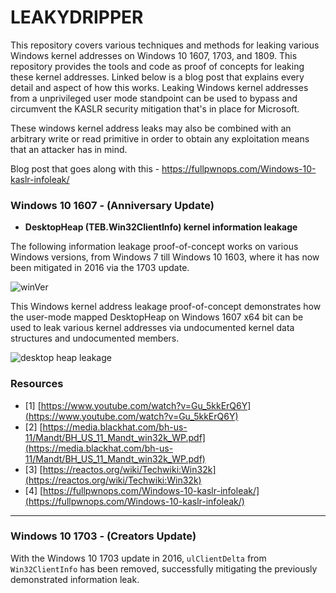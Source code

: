 # LEAKYDRIPPER

This repository covers various techniques and methods for leaking various Windows kernel addresses on Windows 10 1607, 1703, and 1809. This repository provides the tools and code as proof of concepts for leaking these kernel addresses. Linked below is a blog post that explains every detail and aspect of how this works. Leaking Windows kernel addresses from a unprivileged user mode standpoint can be used to bypass and circumvent the KASLR security mitigation that's in place for Microsoft.

These windows kernel address leaks may also be combined with an arbitrary write or read primitive in order to obtain any exploitation means that an attacker has in mind.

Blog post that goes along with this - https://fullpwnops.com/Windows-10-kaslr-infoleak/

### Windows 10 1607 - (Anniversary Update)

- **DesktopHeap (TEB.Win32ClientInfo) kernel information leakage**

The following information leakage proof-of-concept works on various Windows versions, from Windows 7 till Windows 10 1603, where it has now been mitigated in 2016 via the 1703 update.

![winVer](https://raw.githubusercontent.com/FULLSHADE/LEAKYDRIPPER/master/images/winVersions.png)

This Windows kernel address leakage proof-of-concept demonstrates how the user-mode mapped DesktopHeap on Windows 1607 x64 bit can be used to leak various kernel addresses via undocumented kernel data structures and undocumented members.

![desktop heap leakage](https://github.com/FULLSHADE/LEAKYDRIPPER/blob/master/images/DesktopHeapLeak.png)

### Resources

- [1] [https://www.youtube.com/watch?v=Gu_5kkErQ6Y](https://www.youtube.com/watch?v=Gu_5kkErQ6Y)
- [2] [https://media.blackhat.com/bh-us-11/Mandt/BH_US_11_Mandt_win32k_WP.pdf](https://media.blackhat.com/bh-us-11/Mandt/BH_US_11_Mandt_win32k_WP.pdf)
- [3] [https://reactos.org/wiki/Techwiki:Win32k](https://reactos.org/wiki/Techwiki:Win32k)
- [4] [https://fullpwnops.com/Windows-10-kaslr-infoleak/](https://fullpwnops.com/Windows-10-kaslr-infoleak/)

----

### Windows 10 1703 - (Creators Update)

With the Windows 10 1703 update in 2016, `ulClientDelta` from `Win32ClientInfo` has been removed, successfully mitigating the previously demonstrated information leak. 


